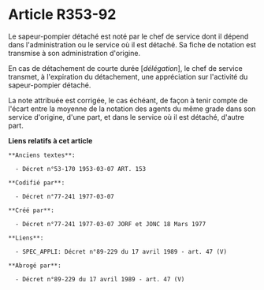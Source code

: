 # Article R353-92

Le sapeur-pompier détaché est noté par le chef de service dont il dépend dans l'administration ou le service où il est
détaché. Sa fiche de notation est transmise à son administration d'origine.

En cas de détachement de courte durée [*délégation*], le chef de service transmet, à l'expiration du détachement, une
appréciation sur l'activité du sapeur-pompier détaché.

La note attribuée est corrigée, le cas échéant, de façon à tenir compte de l'écart entre la moyenne de la notation des agents
du même grade dans son service d'origine, d'une part, et dans le service où il est détaché, d'autre part.

**Liens relatifs à cet article**

	**Anciens textes**:

	  - Décret n°53-170 1953-03-07 ART. 153

	**Codifié par**:

	  - Décret n°77-241 1977-03-07

	**Créé par**:

	  - Décret n°77-241 1977-03-07 JORF et JONC 18 Mars 1977

	**Liens**:

	  - SPEC_APPLI: Décret n°89-229 du 17 avril 1989 - art. 47 (V)

	**Abrogé par**:

	  - Décret n°89-229 du 17 avril 1989 - art. 47 (V)
